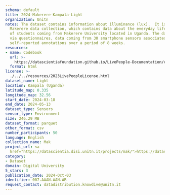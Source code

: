 ```yaml
---
schema: default
title: 2024-Makerere-Kampala-Light
organization: Unitn
notes: The dataset contains information about illuminance (lux).  It is part of the
  Makerere data collection, which contains data about the everyday life activities
  of students coming from Makerere University located in Uganda. The data were collected
  via questionnaires, data coming from 30 smartphone sensors associated to thousand
  self-reported annotations over a period of 8 weeks.
resources:
- name: Codebook
  url: >-
    https://datascientiafoundation.github.io/LivePeople-Documentation/codebooks/2024-MAK-Kampala-light.html
  format: html
license: >-
  ./../../resources/2023LivePeopleLicense.html
dataset_name: Light
location: Kampala (Uganda)
latitude_map: 0.335
longitude_map: 32.56
start_date: 2024-03-18
end_date: 2024-05-13
dataset_type: Sensors
sensor_type: Environment
size: 246.29 MB
dataset_format: parquet
other_format: csv
number_participants: 50
language: English
collection_name: Mak
project_url: <a 
  href="https://datascientia.disi.unitn.it/projects/mak/">https://datascientia.disi.unitn.it/projects/mak/</a>
category:
- Dataset
domain: Digital University
5_stars: 3
publication_date: 2024-Oct-03
identifier: 007.AAAN.AAN.AR
request_contact: datadistribution.knowdive@unitn.it
---
```

